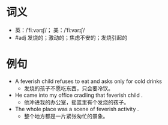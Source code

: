 # 词义
- 英：/ˈfiːvərɪʃ/； 美：/ˈfiːvərɪʃ/
- #adj 发烧的；激动的；焦虑不安的；发烧引起的
# 例句
- A feverish child refuses to eat and asks only for cold drinks
	- 发烧的孩子不愿吃东西，只会要冷饮。
- He came into my office cradling that feverish child .
	- 他冲进我的办公室，摇篮里有个发烧的孩子。
- The whole place was a scene of feverish activity .
	- 整个地方都是一片紧张匆忙的景象。
